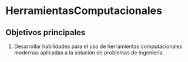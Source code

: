 # HerramientasComputacionales

## Objetivos principales

1. Desarrollar habilidades para el uso de herramientas computacionales modernas aplicadas a la solución de problemas de ingeniería. 
